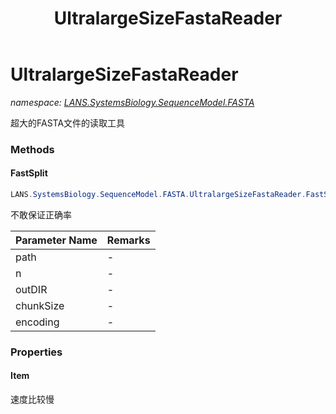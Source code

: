 ﻿---
title: UltralargeSizeFastaReader
---

# UltralargeSizeFastaReader
_namespace: [LANS.SystemsBiology.SequenceModel.FASTA](N-LANS.SystemsBiology.SequenceModel.FASTA.html)_

超大的FASTA文件的读取工具

### Methods

#### FastSplit
```csharp
LANS.SystemsBiology.SequenceModel.FASTA.UltralargeSizeFastaReader.FastSplit(System.String,System.Int32,System.String,System.Int64,System.Text.Encoding)
```
不敢保证正确率

|Parameter Name|Remarks|
|--------------|-------|
|path|-|
|n|-|
|outDIR|-|
|chunkSize|-|
|encoding|-|




### Properties

#### Item
速度比较慢

